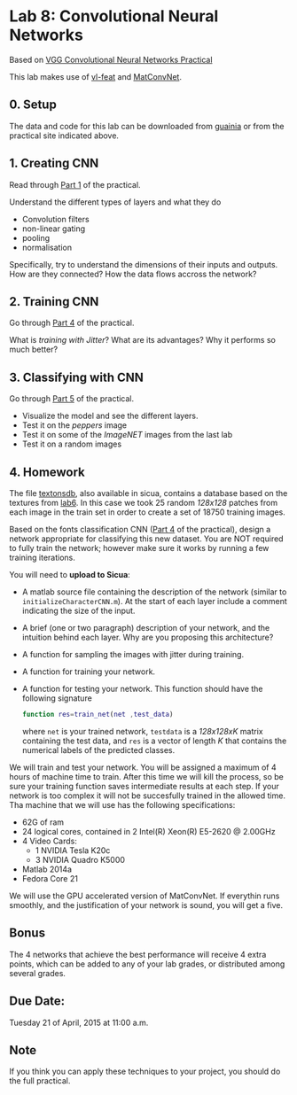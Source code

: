 # Lab 8: Convolutional Neural Networks

Based on [VGG Convolutional Neural Networks Practical](http://www.robots.ox.ac.uk/~vgg/practicals/cnn/index.html)

This lab makes use of [vl-feat](http://www.vlfeat.org/matlab/matlab.html) and [MatConvNet](http://www.vlfeat.org/matconvnet/functions/).

## 0. Setup

The data and code for this lab can be downloaded from [guainia](http://guainia.uniandes.edu.co/practical-cnn-2015a.tar.gz)
or from the practical site indicated above.

## 1. Creating CNN

Read through [Part 1](http://www.robots.ox.ac.uk/~vgg/practicals/cnn/index.html#part1) of the practical.

Understand the different types of layers and what they do

- Convolution filters
- non-linear gating
- pooling
- normalisation

Specifically, try to understand the dimensions of their inputs and outputs. How are they connected? How the data flows accross the network?

## 2. Training CNN

Go through [Part 4](http://www.robots.ox.ac.uk/~vgg/practicals/cnn/index.html#part-4-learning-a-character-cnn) of the practical.

What is *training with Jitter*?
What are its advantages?
Why it performs so much better?

## 3. Classifying with CNN

Go through [Part 5](http://www.robots.ox.ac.uk/~vgg/practicals/cnn/index.html#part-5-using-pretrained-models) of the practical. 

- Visualize the model and see the different layers. 
- Test it on the *peppers* image
- Test it on some of the *ImageNET* images from the last lab
- Test it on a random images

## 4. Homework

The file [textonsdb](http://guainia.uniandes.edu.co/textonsdb.mat),
also available in sicua, contains a database based on the textures from [lab6](https://github.com/diego0020/lab_vision/tree/master/lab6_textons). In this case we took 25 random *128x128* patches from each image in the train set in order to create a set of 18750 training images.  

Based on the fonts classification CNN ([Part 4](http://www.robots.ox.ac.uk/~vgg/practicals/cnn/index.html#part-4-learning-a-character-cnn) of the practical), design a network appropriate for classifying this new dataset. You are NOT required to fully train the network; however make sure it works by running a few training iterations. 

You will need to **upload to Sicua**:

- A matlab source file containing the description of the network (similar to ``initializeCharacterCNN.m``). At the start of each layer include a comment indicating the size of the input.
- A brief (one or two paragraph) description of your network, and the intuition behind each layer. Why are you proposing this architecture?
- A function for sampling the images with jitter during training.
- A function for training your network.
- A function for testing your network. This function should have the following signature
  
  ```matlab
  function res=train_net(net ,test_data)
  ```
  where ``net`` is your trained network, ``testdata`` is a *128x128xK* matrix containing the test data, and ``res`` is a vector of length *K* that contains the numerical labels of the predicted classes.
  
We will train and test your network. You will be assigned a maximum of 4 hours of machine time to train. After this time we will kill the process, so be sure your training function saves intermediate results at each step. If your network is too complex it will not be succesfully trained in the allowed time. Tha machine that we will use has the following specifications:

- 62G of ram
- 24 logical cores, contained in 2 Intel(R) Xeon(R) E5-2620  @ 2.00GHz
- 4 Video Cards:
  - 1 NVIDIA Tesla K20c
  - 3 NVIDIA Quadro K5000
- Matlab 2014a
- Fedora Core 21

We will use the GPU accelerated version of MatConvNet. If everythin runs smoothly, and the justification of your network is sound, you will get a five.

## Bonus

The 4 networks that achieve the best performance will receive 4 extra points, which can be added to any of your lab grades, or distributed among several grades. 

## Due Date:
Tuesday 21 of April, 2015 at 11:00 a.m.

## Note

If you think you can apply these techniques to your project, you should do the full practical.
